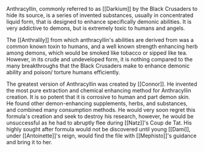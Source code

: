Anthracyllin, commonly referred to as [[Darkium]] by the Black Crusaders to hide its source, is a series of invented substances, usually in concentrated liquid form, that is designed to enhance specifically demonic abilities. It is very addictive to demons, but is extremely toxic to humans and angels.

The [[Anthralily]] from which anthracyllin's abilities are derived from was a common known toxin to humans, and a well known strength enhancing herb among demons, which would be smoked like tobacco or sipped like tea. However, in its crude and undeveloped form, it is nothing compared to the many breakthroughs that the Black Crusaders make to enhance demonic ability and poison/ torture humans efficiently.

The greatest version of Anthracyllin was created by [[Connor]]. He invented the most pure extraction and chemical enhancing method for Anthracyllin creation. It is so potent that it is corrosive to human and part demon skin. He found other demon-enhancing supplements, herbs, and substances, and combined many consumption methods. He would very soon regret this formula's creation and seek to destroy his research, however, he would be unsuccessful as he had to abruptly flee during [[Natz]]'s Coup de Tat.
His highly sought after formula would not be discovered until young [[Dami]], under [[Antoinette]]'s reign, would find the file with [[Mephisto]]'s guidance and bring it to her.

